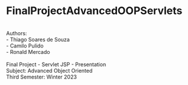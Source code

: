 # FinalProjectAdvancedOOPServlets
<br/>
Authors:
<br/>
- Thiago Soares de Souza
<br/>
- Camilo Pulido
<br/>
- Ronald Mercado
<br/>
<br/>
Final Project - Servlet JSP - Presentation
<br/>
Subject: Advanced Object Oriented
<br/>
Third Semester: Winter 2023
